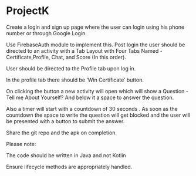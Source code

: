 # ProjectK

Create a login and sign up page where the user can login using his phone number or through Google Login.



Use FirebaseAuth module to implement this. Post login the user should be directed to an activity with a Tab Layout with Four Tabs Named - Certificate,Profile, Chat, and Score (In this order).



User should be directed to the Profile tab upon log in.



In the profile tab there should be ‘Win Certificate’ button.



On clicking the button a new activity will open which will show a Question - Tell me About Yourself? And below it a space to answer the question.



Also a timer will start with a countdown of 30 seconds . As soon as the countdown the space to write the question will get blocked and the user will be presented with a button to submit the answer.



Share the git repo and the apk on completion.



Please note:

The code should be written in Java and not Kotlin

Ensure lifecycle methods are appropriately handled.
